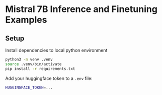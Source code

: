# Mistral 7B Inference and Finetuning Examples

## Setup

Install dependencies to local python environment

```bash
python3 -m venv .venv
source .venv/bin/activate
pip install -r requirements.txt
```

Add your huggingface token to a `.env` file:

```bash
HUGGINGFACE_TOKEN=...
```
